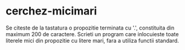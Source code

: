 # cerchez-micimari
Se citeste de la tastatura o propozitie terminata cu '.', constituita din maximum 200 de caractere. Scrieti un program care inlocuieste toate literele mici din propozitie cu litere mari, fara a utiliza functii standard.

